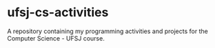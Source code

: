 # ufsj-cs-activities
A repository containing my programming activities and projects for the Computer Science - UFSJ course.
